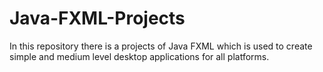 # Java-FXML-Projects
In this repository there is a projects of Java FXML which is used to create simple and medium level desktop applications for all platforms.
